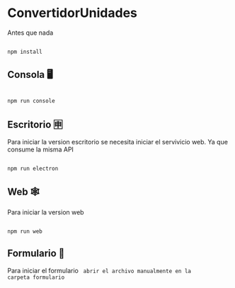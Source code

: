 # ConvertidorUnidades

Antes que nada

```bash

npm install

```

## Consola 🖥

```bash

npm run console

```

## Escritorio 🈸

Para iniciar la version escritorio se necesita iniciar el servivicio web.
Ya que consume la misma API

```bash

npm run electron

```

## Web 🕸

Para iniciar la version web

```bash

npm run web

```

## Formulario 🙊

Para iniciar el formulario
<code> abrir el archivo manualmente en la carpeta formulario<code/>


